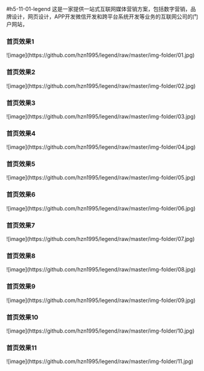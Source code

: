 #h5-11-01-legend
这是一家提供一站式互联网媒体营销方案，包括数字营销，品牌设计，网页设计，APP开发微信开发和跨平台系统开发等业务的互联网公司的门户网站，
<h3>首页效果1</h3>
![image](https://github.com/hzn1995/legend/raw/master/img-folder/01.jpg)
<br>
<h3>首页效果2</h3>
![image](https://github.com/hzn1995/legend/raw/master/img-folder/02.jpg)
<br>
<h3>首页效果3</h3>
![image](https://github.com/hzn1995/legend/raw/master/img-folder/03.jpg)
<br>
<h3>首页效果4</h3>
![image](https://github.com/hzn1995/legend/raw/master/img-folder/04.jpg)
<br>
<h3>首页效果5</h3>
![image](https://github.com/hzn1995/legend/raw/master/img-folder/05.jpg)
<br>
<h3>首页效果6</h3>
![image](https://github.com/hzn1995/legend/raw/master/img-folder/06.jpg)
<br>
<h3>首页效果7</h3>
![image](https://github.com/hzn1995/legend/raw/master/img-folder/07.jpg)
<br>
<h3>首页效果8</h3>
![image](https://github.com/hzn1995/legend/raw/master/img-folder/08.jpg)
<br>
<h3>首页效果9</h3>
![image](https://github.com/hzn1995/legend/raw/master/img-folder/09.jpg)
<br>
<h3>首页效果10</h3>
![image](https://github.com/hzn1995/legend/raw/master/img-folder/10.jpg)
<br>
<h3>首页效果11</h3>
![image](https://github.com/hzn1995/legend/raw/master/img-folder/11.jpg)
<br>

